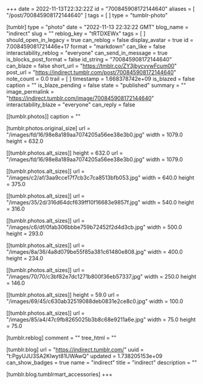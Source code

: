 +++
date = 2022-11-13T22:32:22Z
id = "700845908172144640"
aliases = [ "/post/700845908172144640" ]
tags = [ ]
type = "tumblr-photo"

[tumblr]
type = "photo"
date = "2022-11-13 22:32:22 GMT"
blog_name = "indirect"
slug = ""
reblog_key = "tRTDXEWx"
tags = [ ]
should_open_in_legacy = true
can_reblog = false
display_avatar = true
id = 7.008459081721446e+17
format = "markdown"
can_like = false
interactability_reblog = "everyone"
can_send_in_message = true
is_blocks_post_format = false
id_string = "700845908172144640"
can_blaze = false
short_url = "https://tmblr.co/ZY3jbycvvwFcum00"
post_url = "https://indirect.tumblr.com/post/700845908172144640"
note_count = 0.0
trail = [ ]
timestamp = 1.668378742e+09
is_blazed = false
caption = ""
is_blaze_pending = false
state = "published"
summary = ""
image_permalink = "https://indirect.tumblr.com/image/700845908172144640"
interactability_blaze = "everyone"
can_reply = false

[[tumblr.photos]]
caption = ""

[tumblr.photos.original_size]
url = "/images/fd/16/98e8a189aa7074205a56ee38e3b0.jpg"
width = 1079.0
height = 632.0

[[tumblr.photos.alt_sizes]]
height = 632.0
url = "/images/fd/16/98e8a189aa7074205a56ee38e3b0.jpg"
width = 1079.0

[[tumblr.photos.alt_sizes]]
url = "/images/c2/af/3aa9cce17f7cb3c7ca8513bfb053.jpg"
width = 640.0
height = 375.0

[[tumblr.photos.alt_sizes]]
url = "/images/35/2d/316d64dcf639ff10f16683e9857f.jpg"
width = 540.0
height = 316.0

[[tumblr.photos.alt_sizes]]
url = "/images/c6/df/0fab306bbbe759b72452f2d4d3cb.jpg"
width = 500.0
height = 293.0

[[tumblr.photos.alt_sizes]]
url = "/images/8a/36/4a8d079be55f85a381c61480e808.jpg"
width = 400.0
height = 234.0

[[tumblr.photos.alt_sizes]]
url = "/images/70/70/c3bf82e7dc1271b800f36eb57337.jpg"
width = 250.0
height = 146.0

[[tumblr.photos.alt_sizes]]
height = 59.0
url = "/images/69/45/c630ab32519088deb0831e2ce8c0.jpg"
width = 100.0

[[tumblr.photos.alt_sizes]]
url = "/images/85/a4/47c9fb8265025b3b8c68e9211a6e.jpg"
width = 75.0
height = 75.0

[tumblr.reblog]
comment = ""
tree_html = ""

[tumblr.blog]
url = "https://indirect.tumblr.com/"
uuid = "t:PgyUJU3SA2Klwyt81UWAwQ"
updated = 1.738205153e+09
can_show_badges = true
name = "indirect"
title = "indirect"
description = ""

[tumblr.blog.tumblrmart_accessories]
+++
